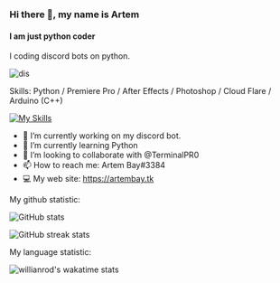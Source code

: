 ### Hi there 👋, my name is Artem
#### I am just python coder
I coding discord bots on python.

![dis](https://discord.com/users/356737308898099201/)

Skills: Python / Premiere Pro / After Effects / Photoshop / Cloud Flare / Arduino (C++)

[![My Skills](https://skillicons.dev/icons?i=py,ae,pr,ps,cloudflare,discord,cpp)](https://artembay.tk)

- 🔭 I’m currently working on my discord bot. 
- 🌱 I’m currently learning Python 
- 👯 I’m looking to collaborate with @TerminalPR0
- 📫 How to reach me: Artem Bay#3384
- 💻 My web site: https://artembay.tk


My github statistic:

![GitHub stats](https://github-readme-stats.vercel.app/api?username=Artembay&theme=tokyonight&show_icons=true)  

![GitHub streak stats](https://github-readme-streak-stats.herokuapp.com/?user=Artembay&theme=tokyonight&show_icons=true)  

My language statistic:

![willianrod's wakatime stats](https://github-readme-stats.vercel.app/api/wakatime?username=Artembay&theme=tokyonight&show_icons=true&layout=compact)
<!---
![github contribution grid snake animation](https://raw.githubusercontent.com/ArtemBay/Artembay/main/output/github-contribution-grid-snake.svg)
--->
